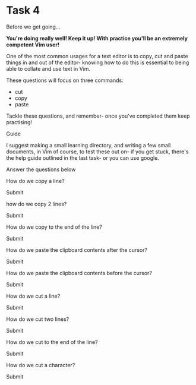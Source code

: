 # Task 4

Before we get going...

**You're doing really well! Keep it up! With practice you'll be an extremely competent Vim user!**

One of the most common usages for a text editor is to copy, cut and paste things in and out of the editor- knowing how to do this is essential to being able to collate and use text in Vim.

These questions will focus on three commands:

- cut
- copy
- paste

Tackle these questions, and remember- once you've completed them keep practising!

Guide

I suggest making a small learning directory, and writing a few small documents, in Vim of course, to test these out on- if you get stuck, there's the help guide outlined in the last task- or you can use google.

Answer the questions below

How do we copy a line?

Submit

how do we copy 2 lines?

Submit

How do we copy to the end of the line?

Submit

How do we paste the clipboard contents after the cursor?

Submit

How do we paste the clipboard contents before the cursor?

Submit

How do we cut a line?

Submit

How do we cut two lines?

Submit

How do we cut to the end of the line?

Submit

How do we cut a character?

Submit